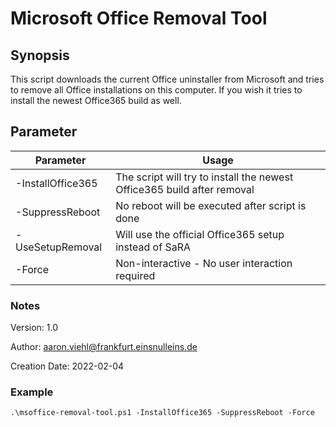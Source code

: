 # Microsoft Office Removal Tool

## Synopsis
This script downloads the current Office uninstaller from Microsoft and tries to remove all Office installations on this computer. If you wish it tries to install the newest Office365 build as well.

## Parameter

| Parameter | Usage  |
|---|---|
|  -InstallOffice365 | The script will try to install the newest Office365 build after removal  |
| -SuppressReboot | No reboot will be executed after script is done|
| -UseSetupRemoval | Will use the official Office365 setup instead of SaRA|
|-Force | Non-interactive - No user interaction required|

### Notes
  Version:  1.0
  
  Author: aaron.viehl@frankfurt.einsnulleins.de
  
  Creation Date: 2022-02-04

### Example
  ``.\msoffice-removal-tool.ps1 -InstallOffice365 -SuppressReboot -Force``